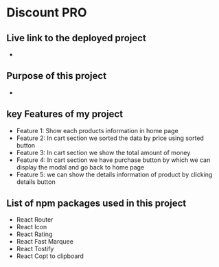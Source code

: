 # Discount PRO 

## Live link to the deployed project
- 

## Purpose of this project 
- 

## key Features of my project
- Feature 1: Show each products information in home page
- Feature 2: In cart section we sorted the data by price using sorted button
- Feature 3: In cart section we show the total amount of money
- Feature 4: In cart section we have purchase button by which we can display the modal and go back to home page
- Feature 5: we can show the details information of product by clicking details button

## List of npm packages used in this project 
- React Router
- React Icon
- React Rating 
- React Fast Marquee
- React Tostify
- React Copt to clipboard



